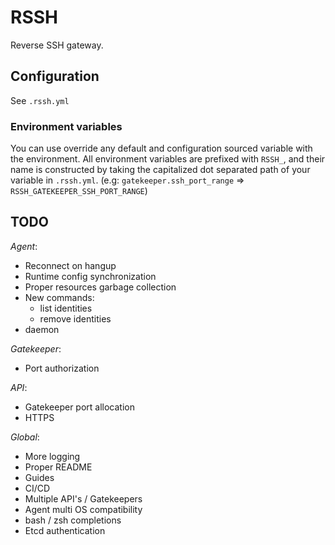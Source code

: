 # RSSH

Reverse SSH gateway.

## Configuration

See `.rssh.yml`

### Environment variables

You can use override any default and configuration sourced variable with the environment.
All environment variables are prefixed with `RSSH_`, and their name is constructed by taking
the capitalized dot separated path of your variable in `.rssh.yml`.
(e.g: `gatekeeper.ssh_port_range` => `RSSH_GATEKEEPER_SSH_PORT_RANGE`)

## TODO

*Agent*:

- Reconnect on hangup
- Runtime config synchronization
- Proper resources garbage collection
- New commands:
    - list identities
    - remove identities
- daemon

*Gatekeeper*:

- Port authorization

*API*:

- Gatekeeper port allocation
- HTTPS

*Global*:

- More logging
- Proper README
- Guides
- CI/CD
- Multiple API's / Gatekeepers
- Agent multi OS compatibility
- bash / zsh completions
- Etcd authentication